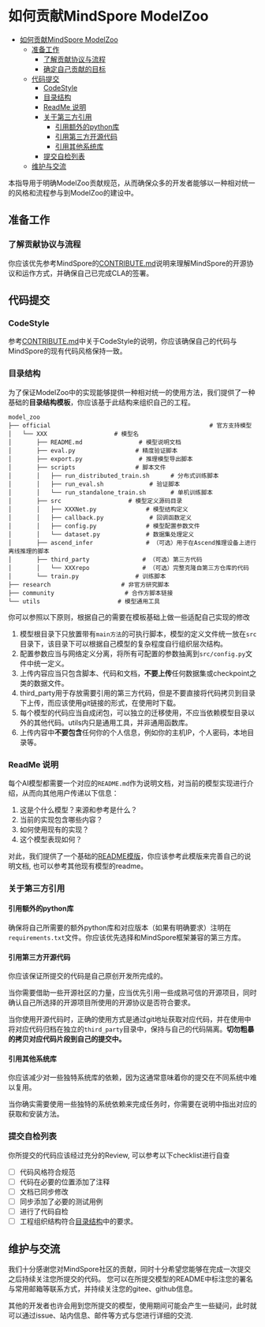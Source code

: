 # 如何贡献MindSpore ModelZoo

<!-- TOC -->

- [如何贡献MindSpore ModelZoo](#如何贡献mindspore-modelzoo)
    - [准备工作](#准备工作)
        - [了解贡献协议与流程](#了解贡献协议与流程)
        - [确定自己贡献的目标](#确定自己贡献的目标)
    - [代码提交](#代码提交)
        - [CodeStyle](#codestyle)
        - [目录结构](#目录结构)
        - [ReadMe 说明](#readme-说明)
        - [关于第三方引用](#关于第三方引用)
            - [引用额外的python库](#引用额外的python库)
            - [引用第三方开源代码](#引用第三方开源代码)
            - [引用其他系统库](#引用其他系统库)
        - [提交自检列表](#提交自检列表)
    - [维护与交流](#维护与交流)

<!-- TOC -->

本指导用于明确ModelZoo贡献规范，从而确保众多的开发者能够以一种相对统一的风格和流程参与到ModelZoo的建设中。

## 准备工作

### 了解贡献协议与流程

你应该优先参考MindSpore的[CONTRIBUTE.md](../CONTRIBUTING.md)说明来理解MindSpore的开源协议和运作方式，并确保自己已完成CLA的签署。

<!--
### 确定自己贡献的目标

如果希望进行贡献，我们推荐你先从一些较为容易的issue开始尝试。你可以从以下列表中寻找一些简单的例如bugfix的工作。

- [wanted bugfix](https://gitee.com/mindspore/mindspore/issues?assignee_id=&author_id=&branch=&issue_search=&label_ids=58021213&label_text=kind/bug&milestone_id=&program_id=&scope=&sort=newest&state=open)

如果你可以完成独立的网络贡献，你可以从以下列表中找到我们待实现的网络列表。

- [wanted implement](https://gitee.com/mindspore/mindspore/issues?assignee_id=&author_id=&branch=&issue_search=&label_ids=58022151&label_text=device%2Fascend&milestone_id=&program_id=&scope=&sort=newest&state=open)

> **Notice** 记得在选定issue之后进行一条回复，从而让别人知道你已经着手于此issue的工作。当你完成某项工作后，也记得回到issue更新你的成果。如果过程中有什么问题，也可以随时在issue中更新你的进展。
-->

## 代码提交

### CodeStyle

参考[CONTRIBUTE.md](../CONTRIBUTING.md)中关于CodeStyle的说明，你应该确保自己的代码与MindSpore的现有代码风格保持一致。

### 目录结构

为了保证ModelZoo中的实现能够提供一种相对统一的使用方法，我们提供了一种基础的**目录结构模板**，你应该基于此结构来组织自己的工程。

```shell
model_zoo
├── official                                             # 官方支持模型
│   └── XXX                   # 模型名
│       ├── README.md                # 模型说明文档
│       ├── eval.py                 # 精度验证脚本
│       ├── export.py                # 推理模型导出脚本
│       ├── scripts                 # 脚本文件
│       │   ├── run_distributed_train.sh      # 分布式训练脚本
│       │   ├── run_eval.sh             # 验证脚本
│       │   └── run_standalone_train.sh       # 单机训练脚本
│       ├── src                   # 模型定义源码目录
│       │   ├── XXXNet.py              # 模型结构定义
│       │   ├── callback.py             # 回调函数定义
│       │   ├── config.py              # 模型配置参数文件
│       │   └── dataset.py             # 数据集处理定义
│       ├── ascend_infer               # （可选）用于在Ascend推理设备上进行离线推理的脚本
│       ├── third_party               # （可选）第三方代码
│       │   └── XXXrepo               # （可选）完整克隆自第三方仓库的代码
│       └── train.py                # 训练脚本
├── research                    # 非官方研究脚本
├── community                    # 合作方脚本链接
└── utils                      # 模型通用工具
```

你可以参照以下原则，根据自己的需要在模板基础上做一些适配自己实现的修改

1. 模型根目录下只放置带有`main方法`的可执行脚本，模型的定义文件统一放在`src`目录下，该目录下可以根据自己模型的复杂程度自行组织层次结构。
2. 配置参数应当与网络定义分离，将所有可配置的参数抽离到`src/config.py`文件中统一定义。
3. 上传内容应当只包含脚本、代码和文档，**不要上传**任何数据集或checkpoint之类的数据文件。
4. third_party用于存放需要引用的第三方代码，但是不要直接将代码拷贝到目录下上传，而应该使用git链接的形式，在使用时下载。
5. 每个模型的代码应当自成闭包，可以独立的迁移使用，不应当依赖模型目录以外的其他代码。utils内只是通用工具，并非通用函数库。
6. 上传内容中**不要包含**任何你的个人信息，例如你的主机IP，个人密码，本地目录等。

### ReadMe 说明

每个AI模型都需要一个对应的`README.md`作为说明文档，对当前的模型实现进行介绍，从而向其他用户传递以下信息：

1. 这是个什么模型？来源和参考是什么？
2. 当前的实现包含哪些内容？
3. 如何使用现有的实现？
4. 这个模型表现如何？

对此，我们提供了一个基础的[README模版](./README_template.md)，你应该参考此模版来完善自己的说明文档, 也可以参考其他现有模型的readme。

### 关于第三方引用

#### 引用额外的python库

确保将自己所需要的额外python库和对应版本（如果有明确要求）注明在`requirements.txt`文件。你应该优先选择和MindSpore框架兼容的第三方库。

#### 引用第三方开源代码

你应该保证所提交的代码是自己原创开发所完成的。

当你需要借助一些开源社区的力量，应当优先引用一些成熟可信的开源项目，同时确认自己所选择的开源项目所使用的开源协议是否符合要求。

当你使用开源代码时，正确的使用方式是通过git地址获取对应代码，并在使用中将对应代码归档在独立的`third_party`目录中，保持与自己的代码隔离。**切勿粗暴的拷贝对应代码片段到自己的提交中。**

#### 引用其他系统库

你应该减少对一些独特系统库的依赖，因为这通常意味着你的提交在不同系统中难以复用。

当你确实需要使用一些独特的系统依赖来完成任务时，你需要在说明中指出对应的获取和安装方法。

### 提交自检列表

你所提交的代码应该经过充分的Review, 可以参考以下checklist进行自查

- [ ] 代码风格符合规范
- [ ] 代码在必要的位置添加了注释
- [ ] 文档已同步修改
- [ ] 同步添加了必要的测试用例
- [ ] 进行了代码自检
- [ ] 工程组织结构符合[目录结构](#目录结构)中的要求。

## 维护与交流

我们十分感谢您对MindSpore社区的贡献，同时十分希望您能够在完成一次提交之后持续关注您所提交的代码。 您可以在所提交模型的README中标注您的署名与常用邮箱等联系方式，并持续关注您的gitee、github信息。

其他的开发者也许会用到您所提交的模型，使用期间可能会产生一些疑问，此时就可以通过issue、站内信息、邮件等方式与您进行详细的交流.
